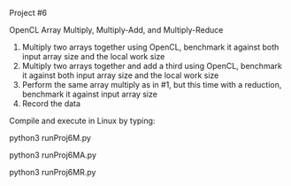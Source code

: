 Project #6

OpenCL Array Multiply, Multiply-Add, and Multiply-Reduce

1. Multiply two arrays together using OpenCL, benchmark it against both input array size and the local work size 
2. Multiply two arrays together and add a third using OpenCL, benchmark it against both input array size and the local work size 
3. Perform the same array multiply as in #1, but this time with a reduction, benchmark it against input array size
4. Record the data

Compile and execute in Linux by typing:

python3 runProj6M.py 

python3 runProj6MA.py 

python3 runProj6MR.py 

